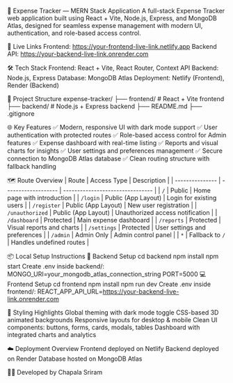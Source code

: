 💸 Expense Tracker — MERN Stack Application
A full-stack Expense Tracker web application built using React + Vite, Node.js, Express, and MongoDB Atlas, designed for seamless expense management with modern UI, authentication, and role-based access control.


🚀 Live Links
Frontend: https://your-frontend-live-link.netlify.app
Backend API: https://your-backend-live-link.onrender.com


🛠️ Tech Stack
Frontend: React + Vite, React Router, Context API
Backend: Node.js, Express
Database: MongoDB Atlas
Deployment: Netlify (Frontend), Render (Backend)


📂 Project Structure
expense-tracker/
├── frontend/    # React + Vite frontend
├── backend/     # Node.js + Express backend
├── README.md
├── .gitignore   



🌐 Key Features
✅ Modern, responsive UI with dark mode support
✅ User authentication with protected routes
✅ Role-based access control for Admin features
✅ Expense dashboard with real-time listing
✅ Reports and visual charts for insights
✅ User settings and preferences management
✅ Secure connection to MongoDB Atlas database
✅ Clean routing structure with fallback handling


🗺️ Route Overview
| Route           | Access Type         | Description                      |
| --------------- | ------------------- | -------------------------------- |
| `/`             | Public              | Home page with introduction      |
| `/login`        | Public (App Layout) | Login for existing users         |
| `/register`     | Public (App Layout) | New user registration            |
| `/unauthorized` | Public (App Layout) | Unauthorized access notification |
| `/dashboard`    | Protected           | Main expense dashboard           |
| `/reports`      | Protected           | Visual reports and charts        |
| `/settings`     | Protected           | User settings and preferences    |
| `/admin`        | Admin Only          | Admin control panel              |
| `*`             | Fallback to `/`     | Handles undefined routes         |


📦 Local Setup Instructions
🔧 Backend Setup
cd backend
npm install
npm start
Create .env inside backend/:
MONGO_URI=your_mongodb_atlas_connection_string
PORT=5000
💻 Frontend Setup
cd frontend
npm install
npm run dev
Create .env inside frontend/:
REACT_APP_API_URL=https://your-backend-live-link.onrender.com


🎨 Styling Highlights
Global theming with dark mode toggle
CSS-based 3D animated backgrounds
Responsive layouts for desktop & mobile
Clean UI components: buttons, forms, cards, modals, tables
Dashboard with integrated charts and analytics


☁️ Deployment Overview
Frontend deployed on Netlify
Backend deployed on Render
Database hosted on MongoDB Atlas


👨‍💻 Developed by Chapala Sriram

